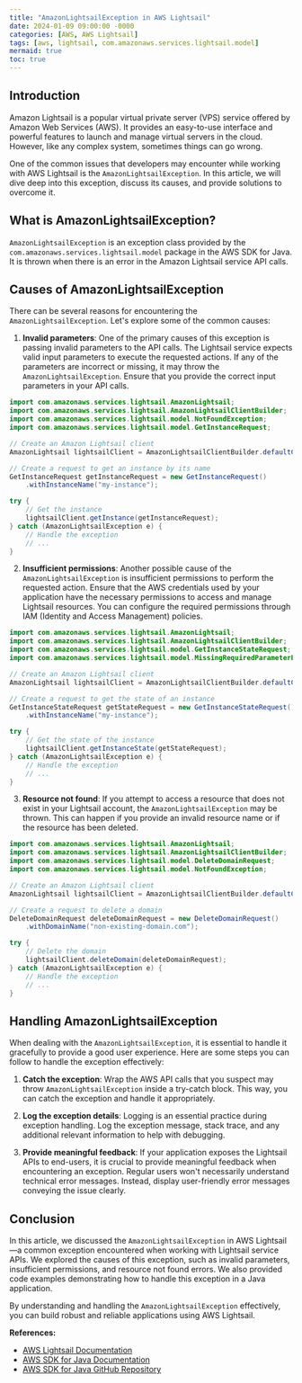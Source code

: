 ```yaml
---
title: "AmazonLightsailException in AWS Lightsail"
date: 2024-01-09 09:00:00 -0000
categories: [AWS, AWS Lightsail]
tags: [aws, lightsail, com.amazonaws.services.lightsail.model]
mermaid: true
toc: true
---
```



## Introduction

Amazon Lightsail is a popular virtual private server (VPS) service offered by Amazon Web Services (AWS). It provides an easy-to-use interface and powerful features to launch and manage virtual servers in the cloud. However, like any complex system, sometimes things can go wrong.

One of the common issues that developers may encounter while working with AWS Lightsail is the `AmazonLightsailException`. In this article, we will dive deep into this exception, discuss its causes, and provide solutions to overcome it.

## What is AmazonLightsailException?

`AmazonLightsailException` is an exception class provided by the `com.amazonaws.services.lightsail.model` package in the AWS SDK for Java. It is thrown when there is an error in the Amazon Lightsail service API calls.

## Causes of AmazonLightsailException

There can be several reasons for encountering the `AmazonLightsailException`. Let's explore some of the common causes:

1. **Invalid parameters**: One of the primary causes of this exception is passing invalid parameters to the API calls. The Lightsail service expects valid input parameters to execute the requested actions. If any of the parameters are incorrect or missing, it may throw the `AmazonLightsailException`. Ensure that you provide the correct input parameters in your API calls.

```java
import com.amazonaws.services.lightsail.AmazonLightsail;
import com.amazonaws.services.lightsail.AmazonLightsailClientBuilder;
import com.amazonaws.services.lightsail.model.NotFoundException;
import com.amazonaws.services.lightsail.model.GetInstanceRequest;

// Create an Amazon Lightsail client
AmazonLightsail lightsailClient = AmazonLightsailClientBuilder.defaultClient();

// Create a request to get an instance by its name
GetInstanceRequest getInstanceRequest = new GetInstanceRequest()
    .withInstanceName("my-instance");

try {
    // Get the instance
    lightsailClient.getInstance(getInstanceRequest);
} catch (AmazonLightsailException e) {
    // Handle the exception
    // ...
}
```

2. **Insufficient permissions**: Another possible cause of the `AmazonLightsailException` is insufficient permissions to perform the requested action. Ensure that the AWS credentials used by your application have the necessary permissions to access and manage Lightsail resources. You can configure the required permissions through IAM (Identity and Access Management) policies.

```java
import com.amazonaws.services.lightsail.AmazonLightsail;
import com.amazonaws.services.lightsail.AmazonLightsailClientBuilder;
import com.amazonaws.services.lightsail.model.GetInstanceStateRequest;
import com.amazonaws.services.lightsail.model.MissingRequiredParameterException;

// Create an Amazon Lightsail client
AmazonLightsail lightsailClient = AmazonLightsailClientBuilder.defaultClient();

// Create a request to get the state of an instance
GetInstanceStateRequest getStateRequest = new GetInstanceStateRequest()
    .withInstanceName("my-instance");

try {
    // Get the state of the instance
    lightsailClient.getInstanceState(getStateRequest);
} catch (AmazonLightsailException e) {
    // Handle the exception
    // ...
}
```


3. **Resource not found**: If you attempt to access a resource that does not exist in your Lightsail account, the `AmazonLightsailException` may be thrown. This can happen if you provide an invalid resource name or if the resource has been deleted.

```java
import com.amazonaws.services.lightsail.AmazonLightsail;
import com.amazonaws.services.lightsail.AmazonLightsailClientBuilder;
import com.amazonaws.services.lightsail.model.DeleteDomainRequest;
import com.amazonaws.services.lightsail.model.NotFoundException;

// Create an Amazon Lightsail client
AmazonLightsail lightsailClient = AmazonLightsailClientBuilder.defaultClient();

// Create a request to delete a domain
DeleteDomainRequest deleteDomainRequest = new DeleteDomainRequest()
    .withDomainName("non-existing-domain.com");

try {
    // Delete the domain
    lightsailClient.deleteDomain(deleteDomainRequest);
} catch (AmazonLightsailException e) {
    // Handle the exception
    // ...
}
```

## Handling AmazonLightsailException

When dealing with the `AmazonLightsailException`, it is essential to handle it gracefully to provide a good user experience. Here are some steps you can follow to handle the exception effectively:

1. **Catch the exception**: Wrap the AWS API calls that you suspect may throw `AmazonLightsailException` inside a try-catch block. This way, you can catch the exception and handle it appropriately.

2. **Log the exception details**: Logging is an essential practice during exception handling. Log the exception message, stack trace, and any additional relevant information to help with debugging.

3. **Provide meaningful feedback**: If your application exposes the Lightsail APIs to end-users, it is crucial to provide meaningful feedback when encountering an exception. Regular users won't necessarily understand technical error messages. Instead, display user-friendly error messages conveying the issue clearly.

## Conclusion

In this article, we discussed the `AmazonLightsailException` in AWS Lightsail—a common exception encountered when working with Lightsail service APIs. We explored the causes of this exception, such as invalid parameters, insufficient permissions, and resource not found errors. We also provided code examples demonstrating how to handle this exception in a Java application.

By understanding and handling the `AmazonLightsailException` effectively, you can build robust and reliable applications using AWS Lightsail.

**References:**
- [AWS Lightsail Documentation](https://docs.aws.amazon.com/lightsail/index.html)
- [AWS SDK for Java Documentation](https://docs.aws.amazon.com/sdk-for-java/index.html)
- [AWS SDK for Java GitHub Repository](https://github.com/aws/aws-sdk-java)